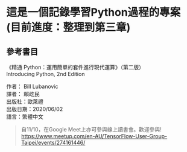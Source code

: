 # 這是一個記錄學習Python過程的專案 (目前進度：整理到第三章)

## 參考書目
《精通 Python：運用簡單的套件進行現代運算》（第二版）  
Introducing Python, 2nd Edition  
  
作者： Bill Lubanovic    
譯者： 賴屹民  
出版社：歐萊禮    
出版日期：2020/06/02  
語言：繁體中文  
  
>自11/10，在Google Meet上亦可參與線上讀書會。歡迎參與!  
https://www.meetup.com/en-AU/TensorFlow-User-Group-Taipei/events/274161446/
